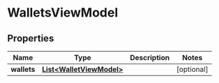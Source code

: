 
# WalletsViewModel

## Properties
Name | Type | Description | Notes
------------ | ------------- | ------------- | -------------
**wallets** | [**List&lt;WalletViewModel&gt;**](WalletViewModel.md) |  |  [optional]



